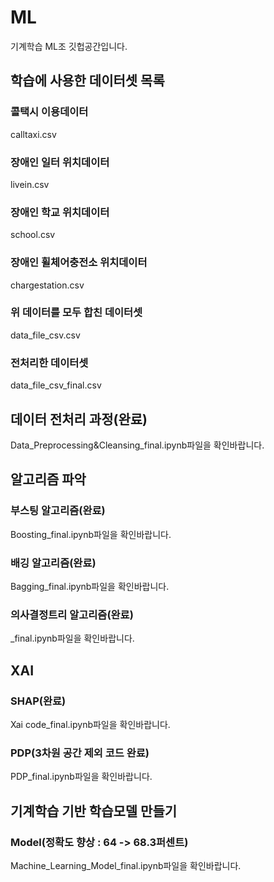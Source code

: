 # ML
기계학습 ML조 깃헙공간입니다.

## 학습에 사용한 데이터셋 목록
### 콜택시 이용데이터
calltaxi.csv
### 장애인 일터 위치데이터
livein.csv
### 장애인 학교 위치데이터
school.csv
### 장애인 휠체어충전소 위치데이터
chargestation.csv
### 위 데이터를 모두 합친 데이터셋
data_file_csv.csv
### 전처리한 데이터셋
data_file_csv_final.csv

## 데이터 전처리 과정(완료)
Data_Preprocessing&Cleansing_final.ipynb파일을 확인바랍니다.

## 알고리즘 파악
### 부스팅 알고리즘(완료)
Boosting_final.ipynb파일을 확인바랍니다.
### 배깅 알고리즘(완료)
Bagging_final.ipynb파일을 확인바랍니다.
### 의사결정트리 알고리즘(완료)
_final.ipynb파일을 확인바랍니다.

## XAI
### SHAP(완료)
Xai code_final.ipynb파일을 확인바랍니다.
### PDP(3차원 공간 제외 코드 완료)
PDP_final.ipynb파일을 확인바랍니다.

## 기계학습 기반 학습모델 만들기
### Model(정확도 향상 : 64 -> 68.3퍼센트)
Machine_Learning_Model_final.ipynb파일을 확인바랍니다.
